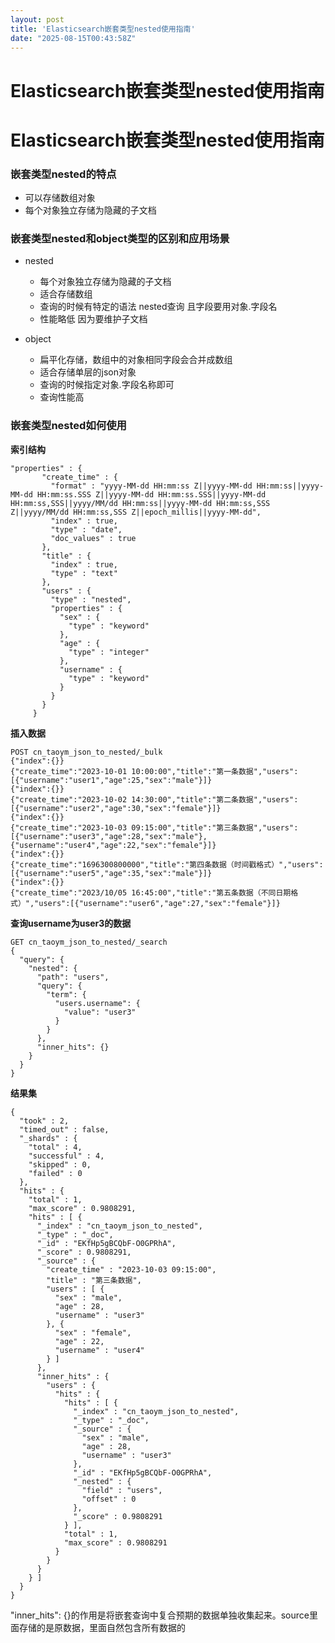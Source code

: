 ```yaml
---
layout: post
title: 'Elasticsearch嵌套类型nested使用指南'
date: "2025-08-15T00:43:58Z"
---
```

Elasticsearch嵌套类型nested使用指南
===========================

Elasticsearch嵌套类型nested使用指南
===========================

### 嵌套类型nested的特点

*   可以存储数组对象
*   每个对象独立存储为隐藏的子文档

### 嵌套类型nested和object类型的区别和应用场景

*   nested
    
    *   每个对象独立存储为隐藏的子文档
    *   适合存储数组
    *   查询的时候有特定的语法 nested查询 且字段要用对象.字段名
    *   性能略低 因为要维护子文档
*   object
    
    *   扁平化存储，数组中的对象相同字段会合并成数组
    *   适合存储单层的json对象
    *   查询的时候指定对象.字段名称即可
    *   查询性能高

### 嵌套类型nested如何使用

**索引结构**

    "properties" : {
           "create_time" : {
             "format" : "yyyy-MM-dd HH:mm:ss Z||yyyy-MM-dd HH:mm:ss||yyyy-MM-dd HH:mm:ss.SSS Z||yyyy-MM-dd HH:mm:ss.SSS||yyyy-MM-dd HH:mm:ss,SSS||yyyy/MM/dd HH:mm:ss||yyyy-MM-dd HH:mm:ss,SSS Z||yyyy/MM/dd HH:mm:ss,SSS Z||epoch_millis||yyyy-MM-dd",
             "index" : true,
             "type" : "date",
             "doc_values" : true
           },
           "title" : {
             "index" : true,
             "type" : "text"
           },
           "users" : {
             "type" : "nested",
             "properties" : {
               "sex" : {
                 "type" : "keyword"
               },
               "age" : {
                 "type" : "integer"
               },
               "username" : {
                 "type" : "keyword"
               }
             }
           }
         }
    

**插入数据**

    POST cn_taoym_json_to_nested/_bulk
    {"index":{}}
    {"create_time":"2023-10-01 10:00:00","title":"第一条数据","users":[{"username":"user1","age":25,"sex":"male"}]}
    {"index":{}}
    {"create_time":"2023-10-02 14:30:00","title":"第二条数据","users":[{"username":"user2","age":30,"sex":"female"}]}
    {"index":{}}
    {"create_time":"2023-10-03 09:15:00","title":"第三条数据","users":[{"username":"user3","age":28,"sex":"male"},{"username":"user4","age":22,"sex":"female"}]}
    {"index":{}}
    {"create_time":"1696300800000","title":"第四条数据（时间戳格式）","users":[{"username":"user5","age":35,"sex":"male"}]}
    {"index":{}}
    {"create_time":"2023/10/05 16:45:00","title":"第五条数据（不同日期格式）","users":[{"username":"user6","age":27,"sex":"female"}]}
    

**查询username为user3的数据**

    GET cn_taoym_json_to_nested/_search
    {
      "query": {
        "nested": {
          "path": "users",
          "query": {
            "term": {
              "users.username": {
                "value": "user3"
              }
            }
          },
          "inner_hits": {}
        }
      }
    }
    

**结果集**

    {
      "took" : 2,
      "timed_out" : false,
      "_shards" : {
        "total" : 4,
        "successful" : 4,
        "skipped" : 0,
        "failed" : 0
      },
      "hits" : {
        "total" : 1,
        "max_score" : 0.9808291,
        "hits" : [ {
          "_index" : "cn_taoym_json_to_nested",
          "_type" : "_doc",
          "_id" : "EKfHp5gBCQbF-O0GPRhA",
          "_score" : 0.9808291,
          "_source" : {
            "create_time" : "2023-10-03 09:15:00",
            "title" : "第三条数据",
            "users" : [ {
              "sex" : "male",
              "age" : 28,
              "username" : "user3"
            }, {
              "sex" : "female",
              "age" : 22,
              "username" : "user4"
            } ]
          },
          "inner_hits" : {
            "users" : {
              "hits" : {
                "hits" : [ {
                  "_index" : "cn_taoym_json_to_nested",
                  "_type" : "_doc",
                  "_source" : {
                    "sex" : "male",
                    "age" : 28,
                    "username" : "user3"
                  },
                  "_id" : "EKfHp5gBCQbF-O0GPRhA",
                  "_nested" : {
                    "field" : "users",
                    "offset" : 0
                  },
                  "_score" : 0.9808291
                } ],
                "total" : 1,
                "max_score" : 0.9808291
              }
            }
          }
        } ]
      }
    }
    
    

"inner\_hits": {}的作用是将嵌套查询中复合预期的数据单独收集起来。source里面存储的是原数据，里面自然包含所有数据的